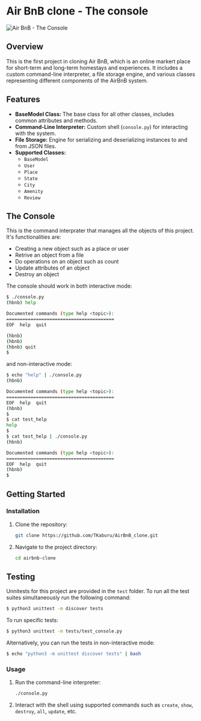 # Air BnB clone - The console

![Air BnB - The Console](https://s3.amazonaws.com/alx-intranet.hbtn.io/uploads/medias/2018/6/815046647d23428a14ca.png?X-Amz-Algorithm=AWS4-HMAC-SHA256&X-Amz-Credential=AKIARDDGGGOUSBVO6H7D%2F20231211%2Fus-east-1%2Fs3%2Faws4_request&X-Amz-Date=20231211T000559Z&X-Amz-Expires=86400&X-Amz-SignedHeaders=host&X-Amz-Signature=9800c59826180f46aebdf7d9c18057931d76edcf51f2d2c53633c25d408ca683)

## Overview

This is the first project in cloning Air BnB, which is an online markert place for short-term and long-term homestays and experiences. It includes a custom command-line interpreter, a file storage engine, and various classes representing different components of the AirBnB system.

## Features

- **BaseModel Class:** The base class for all other classes, includes common attributes and methods.
- **Command-Line Interpreter:** Custom shell (`console.py`) for interacting with the system.
- **File Storage:** Engine for serializing and deserializing instances to and from JSON files.
- **Supported Classes:**
  - `BaseModel`
  - `User`
  - `Place`
  - `State`
  - `City`
  - `Amenity`
  - `Review`


## The Console
This is the command interprater that manages all the objects of this project. It's  functionalities are:
* Creating a new object such as a place or user
* Retrive an object from a file
* Do operations on an object such as count
* Update attributes of an object
* Destroy an object

The console should work in both interactive mode:

``` bash
$ ./console.py
(hbnb) help

Documented commands (type help <topic>):
========================================
EOF  help  quit

(hbnb) 
(hbnb) 
(hbnb) quit
$
```
and non-interactive mode:
``` bash
$ echo "help" | ./console.py
(hbnb)

Documented commands (type help <topic>):
========================================
EOF  help  quit
(hbnb) 
$
$ cat test_help
help
$
$ cat test_help | ./console.py
(hbnb)

Documented commands (type help <topic>):
========================================
EOF  help  quit
(hbnb) 
$
```

## Getting Started

### Installation

1. Clone the repository:

    ```bash
    git clone https://github.com/TKaburu/AirBnB_clone.git
    ```

2. Navigate to the project directory:

    ```bash
    cd airbnb-clone
    ```

## Testing
Unnitests for this project are provided in the `test` folder. To run all the test suites simultaneously run the following command:

``` bash
$ python3 unittest -m discover tests
```
To run specific tests:
``` bash
$ python3 unittest -m tests/test_console.py
```
Alternatively, you can run the tests in non-interactive mode:
``` bash
$ echo "python3 -m unittest discover tests" | bash
```

### Usage

1. Run the command-line interpreter:

    ```bash
    ./console.py
    ```

2. Interact with the shell using supported commands such as `create`, `show`, `destroy`, `all`, `update`, etc.

